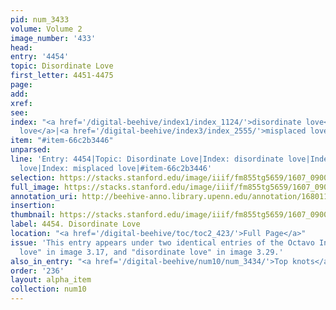 ```yaml
---
pid: num_3433
volume: Volume 2
image_number: '433'
head:
entry: '4454'
topic: Disordinate Love
first_letter: 4451-4475
page:
add:
xref:
see:
index: "<a href='/digital-beehive/index1/index_1124/'>disordinate love</a>|<a href='/digital-beehive/index1/index_1124/'>disordinate
  love</a>|<a href='/digital-beehive/index3/index_2555/'>misplaced love</a>"
item: "#item-66c2b3446"
unparsed:
line: 'Entry: 4454|Topic: Disordinate Love|Index: disordinate love|Index: disordinate
  love|Index: misplaced love|#item-66c2b3446'
selection: https://stacks.stanford.edu/image/iiif/fm855tg5659/1607_0900/449,2759,2912,636/full/0/default.jpg
full_image: https://stacks.stanford.edu/image/iiif/fm855tg5659/1607_0900/full/full/0/default.jpg
annotation_uri: http://beehive-anno.library.upenn.edu/annotation/1680116911268
insertion:
thumbnail: https://stacks.stanford.edu/image/iiif/fm855tg5659/1607_0900/449,2759,600,180/250,/0/default.jpg
label: 4454. Disordinate Love
location: "<a href='/digital-beehive/toc/toc2_423/'>Full Page</a>"
issue: 'This entry appears under two identical entries of the Octavo Index: "disordinate
  love" in image 3.17, and "disordinate love" in image 3.29.'
also_in_entry: "<a href='/digital-beehive/num10/num_3434/'>Top knots</a>"
order: '236'
layout: alpha_item
collection: num10
---
```

